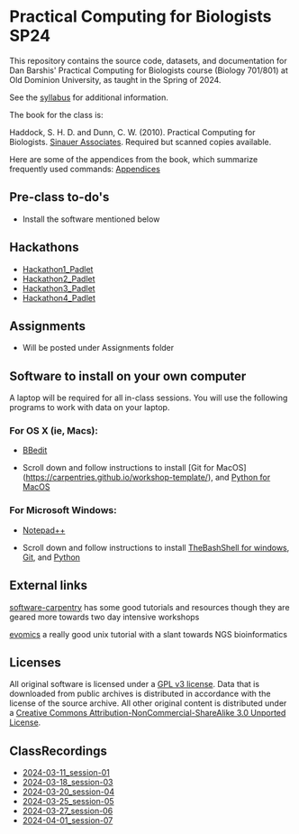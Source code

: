 # Practical Computing for Biologists SP24

This repository contains the source code, datasets, and documentation for 
Dan Barshis' Practical Computing for Biologists course (Biology 701/801) at Old Dominion University, as 
taught in the Spring of 2024.

See the [syllabus](https://github.com/BarshisLab/24sp_pcfb/blob/main/syllabus/Biol701-801_PCB_Spring_2024_Barshis.pdf) 
for additional information.

The book for the class is:

Haddock, S. H. D. and Dunn, C. W. (2010). Practical Computing for Biologists. 
[Sinauer Associates](http://practicalcomputing.org). Required but scanned copies available.

Here are some of the appendices from the book, which summarize frequently used 
commands:
[Appendices](http://practicalcomputing.org/files/PCfB_Appendices.pdf)

## Pre-class to-do's

  - Install the software mentioned below

## Hackathons

- [Hackathon1_Padlet](https://padlet.com/22t8b5f3/hackathon1_ideas-zq4mrr7rg03ng3e4)
- [Hackathon2_Padlet](https://padlet.com/22t8b5f3/hackathon2_dnacalcs-fyolgwm0n3oghixv)
- [Hackathon3_Padlet](https://padlet.com/mindy_mimi_momo/group3-hackathon-uthwdvdcmspm2ffq)
- [Hackathon4_Padlet](https://padlet.com/22t8b5f3/hackathon4_studentsurvey-jzffm4bnvrdid27)

## Assignments

- Will be posted under Assignments folder

## Software to install on your own computer

A laptop will be required for all in-class sessions. You will use the following programs
to work with data on your laptop.

### For OS X (ie, Macs):

- [BBedit](https://www.barebones.com/products/bbedit/)

- Scroll down and follow instructions to install [Git for MacOS] (https://carpentries.github.io/workshop-template/), and [Python for MacOS](https://carpentries.github.io/workshop-template/)

### For Microsoft Windows:

- [Notepad++](https://notepad-plus-plus.org/)

- Scroll down and follow instructions to install [TheBashShell for windows](https://carpentries.github.io/workshop-template/), [Git](https://carpentries.github.io/workshop-template/), and [Python](https://carpentries.github.io/workshop-template/)

## External links

[software-carpentry](http://software-carpentry.org) has some good tutorials and resources
though they are geared more towards two day intensive workshops

[evomics](http://evomics.org/learning/unix-tutorial/) a really good unix tutorial with a slant towards NGS bioinformatics

## Licenses

All original software is licensed under a 
[GPL v3 license](http://www.gnu.org/licenses/gpl-3.0.html). 
Data that is downloaded from public archives is distributed in accordance with 
the license of the source archive. All other original content is distributed 
under a [Creative Commons Attribution-NonCommercial-ShareAlike 3.0 Unported 
License](http://creativecommons.org/licenses/by-nc-sa/3.0/deed.en_US).

## ClassRecordings

  * [2024-03-11_session-01](https://odu.zoom.us/rec/share/UzZ15E1VSgjCu1mHtmTzQFfA_-nujjPYF9RDy-jqYcvTJOpMu-4vHDvDc01QJcLQ.grMsxUGmWPgeTD1I)
  * [2024-03-18_session-03](https://odu.zoom.us/rec/share/dydHPYIE8nBJhLK6wIjXlwPAl0iyZQGEwKygqTvj2zu3dTSveGIQy5UrE1mzxGg.8-6Kj9GEf-bsDu_u)
  * [2024-03-20_session-04](https://odu.zoom.us/rec/share/Ws3vACzfThcv8V_U7iu-Ub3vzi3zYqiqMxBKmDTUUP8JQGW2qw7PXFLmU7vNPOC7.J800JNj4LvG64NBw)
  * [2024-03-25_session-05](https://odu.zoom.us/rec/share/2geqRwUwmLwEzVQEZJ1A2a0he3KVUgvnyqwdoujCmXkRJuSHxq6PIFZXNM__Acvr.L3CCaSKmWJH-atGX)
  * [2024-03-27_session-06](https://odu.zoom.us/rec/share/2YhXDBqd7UoRdrgLchZL1SjWCoKeONen951gJq1zBewRDg5cX5zoDHZKnHxTjRqK.xQvgwWeQVWN1xsV1)
  * [2024-04-01_session-07](https://odu.zoom.us/rec/share/NXUKOfNGwfX6zf4HqYKsZmzOzN9RpACsjNfnKK4SkV7O4T7m7-idjBU9jitztTjg.O5lD4l6VpfTihXlV)